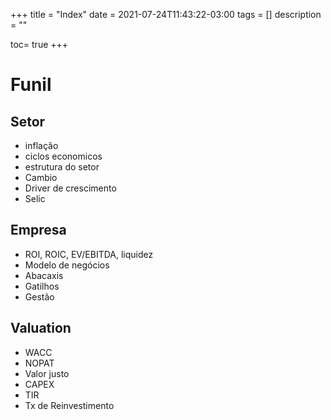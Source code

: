 +++
title =  "Index"
date = 2021-07-24T11:43:22-03:00
tags = []
description = ""

toc= true
+++

# Funil


## Setor
 - inflação 
 - ciclos economicos
 - estrutura do setor
 - Cambio
 - Driver de crescimento
 - Selic
 
 ## Empresa
 - ROI, ROIC, EV/EBITDA, liquidez
 - Modelo de negócios
 - Abacaxis
 - Gatilhos
 - Gestão
 
 ## Valuation
 - WACC
 - NOPAT
 - Valor justo
 - CAPEX
 - TIR
 - Tx de Reinvestimento